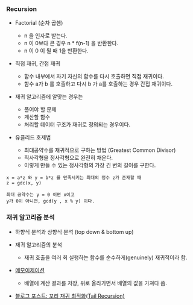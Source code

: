 ### Recursion 

* Factorial (순차 곱셈)
    * n 을 인자로 받는다. 
    * n 이 0보다 큰 경우 n * f(n-1) 을 반환한다. 
    * n 이 0 이 될 때 1을 반환한다. 
    
* 직접 재귀, 간접 재귀 
    * 함수 내부에서 자기 자신의 함수를 다시 호출하면 직접 재귀이다. 
    * 함수 a가 b 를 호출하고 다시 b 가 a를 호출하는 경우 간접 재귀이다. 
    
* 재귀 알고리즘에 알맞는 경우는 
    * 풀어야 할 문제
    * 계산할 함수 
    * 처리할 데이터 구조가 재귀로 정의되는 경우이다. 
    
* 유클리드 호제법 
    * 최대공약수를 재귀적으로 구하는 방법 (Greatest Common Divisor)
    * 직사각형을 정사각형으로 완전히 채운다. 
    * 이렇게 만들 수 있는 정사각형의 가장 긴 변의 길이를 구한다. 
    
``` 
x = a*z 와 y = b*z 를 만족시키는 최대의 정수 z가 존재할 때
z = gdc(x, y)  

최대 공약수는 y = 0 이면 x이고
y가 0이 아니면, gcd(y , x % y) 이다.  

```

### 재귀 알고리즘 분석 

* 하향식 분석과 상향식 분석 (top down & bottom up)

* 재귀 알고리즘의 분석 
    * 재귀 호출을 여러 회 실행하는 함수를 순수하게(genuinely) 재귀적이라 함. 

* [메모이제이션](https://ko.wikipedia.org/wiki/%EB%A9%94%EB%AA%A8%EC%9D%B4%EC%A0%9C%EC%9D%B4%EC%85%98)
    * 배열에 계산 결과를 저장, 위로 올라가면서 배열의 값을 가져다 씀. 

* [블로그 포스트: 꼬리 재귀 최적화(Tail Recursion)](https://bozeury.tistory.com/entry/%EA%BC%AC%EB%A6%AC-%EC%9E%AC%EA%B7%80-%EC%B5%9C%EC%A0%81%ED%99%94Tail-Recursion) 
